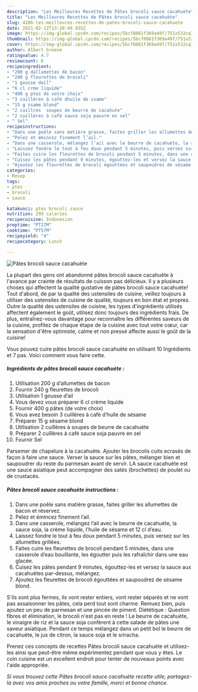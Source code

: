 ```yaml
---
description: "Les Meilleures Recettes de Pâtes brocoli sauce cacahuète"
title: "Les Meilleures Recettes de Pâtes brocoli sauce cacahuète"
slug: 4286-les-meilleures-recettes-de-pates-brocoli-sauce-cacahuete
date: 2021-02-12T13:20:49.935Z
image: https://img-global.cpcdn.com/recipes/5bcf0861f369a49f/751x532cq70/pates-brocoli-sauce-cacahuete-photo-principale-de-la-recette.jpg
thumbnail: https://img-global.cpcdn.com/recipes/5bcf0861f369a49f/751x532cq70/pates-brocoli-sauce-cacahuete-photo-principale-de-la-recette.jpg
cover: https://img-global.cpcdn.com/recipes/5bcf0861f369a49f/751x532cq70/pates-brocoli-sauce-cacahuete-photo-principale-de-la-recette.jpg
author: Albert Greene
ratingvalue: 4.7
reviewcount: 6
recipeingredient:
- "200 g dallumettes de bacon"
- "240 g fleurettes de brocoli"
- "1 gousse dail"
- "6 cl crme liquide"
- "400 g ptes de votre choix"
- "3 cuillères à café dhuile de ssame"
- "15 g ssame blond"
- "2 cuillres  soupes de beurre de cacahute"
- "2 cuillères à café sauce soja pauvre en sel"
- " Sel"
recipeinstructions:
- "Dans une poêle sans matière grasse, faites griller les allumettes de bacon et réservez."
- "Pelez et émincez finement l’ail."
- "Dans une casserole, mélangez l’ail avec le beurre de cacahuète, la sauce soja, la crème liquide, l’huile de sésame et 12 cl d’eau."
- "Laissez fondre le tout à feu doux pendant 5 minutes, puis versez sur les allumettes grillées."
- "Faites cuire les fleurettes de brocoli pendant 5 minutes, dans une casserole d’eau bouillante, les égoutter puis les rafraîchir dans une eau glacée."
- "Cuisez les pâtes pendant 9 minutes, égouttez-les et versez la sauce aux cacahuètes par-dessus, mélangez."
- "Ajoutez les fleurettes de brocoli égouttées et saupoudrez de sésame blond."
categories:
- Resep
tags:
- ptes
- brocoli
- sauce

katakunci: ptes brocoli sauce 
nutrition: 293 calories
recipecuisine: Indonesian
preptime: "PT17M"
cooktime: "PT57M"
recipeyield: "4"
recipecategory: Lunch

---
```



![Pâtes brocoli sauce cacahuète](https://img-global.cpcdn.com/recipes/5bcf0861f369a49f/751x532cq70/pates-brocoli-sauce-cacahuete-photo-principale-de-la-recette.jpg)

La plupart des gens ont abandonné pâtes brocoli sauce cacahuète à l'avance par crainte de résultats de cuisson pas délicieux. Il y a plusieurs choses qui affectent la qualité gustative de pâtes brocoli sauce cacahuète! Tout d'abord, de par la qualité des ustensiles de cuisine, veillez toujours à utiliser des ustensiles de cuisine de qualité, toujours en bon état et propres. Outre la qualité des ustensiles de cuisine, les types d'ingrédients utilisés affectent également le goût, utilisez donc toujours des ingrédients frais. De plus, entraînez-vous davantage pour reconnaître les différentes saveurs de la cuisine, profitez de chaque étape de la cuisine avec tout votre cœur, car la sensation d'être optimiste, calme et non pressé affecte aussi le goût de la cuisine!

<!--inarticleads1-->

Vous pouvez cuire pâtes brocoli sauce cacahuète en utilisant 10 Ingrédients et 7 pas. Voici comment vous faire cette.

##### Ingrédients de pâtes brocoli sauce cacahuète :

1. Utilisation 200 g d’allumettes de bacon
1. Fournir 240 g fleurettes de brocoli
1. Utilisation 1 gousse d’ail
1. Vous devez vous préparer 6 cl crème liquide
1. Fournir 400 g pâtes (de votre choix)
1. Vous avez besoin 3 cuillères à café d’huile de sésame
1. Préparer 15 g sésame blond
1. Utilisation 2 cuillères à soupes de beurre de cacahuète
1. Préparer 2 cuillères à café sauce soja pauvre en sel
1. Fournir  Sel


Parsemer de chapelure à la cacahuète. Ajouter les brocolis cuits ecrasés de façon à faire une sauce. Verser la sauce sur les pâtes, mélanger bien et saupoudrer du reste du parmesan avant de servir. LA sauce cacahuète est une sauce asiatique peut accompagner des satés (brochettes) de poulet ou de crustacés. 

<!--inarticleads2-->

##### Pâtes brocoli sauce cacahuète instructions :

1. Dans une poêle sans matière grasse, faites griller les allumettes de bacon et réservez.
1. Pelez et émincez finement l’ail.
1. Dans une casserole, mélangez l’ail avec le beurre de cacahuète, la sauce soja, la crème liquide, l’huile de sésame et 12 cl d’eau.
1. Laissez fondre le tout à feu doux pendant 5 minutes, puis versez sur les allumettes grillées.
1. Faites cuire les fleurettes de brocoli pendant 5 minutes, dans une casserole d’eau bouillante, les égoutter puis les rafraîchir dans une eau glacée.
1. Cuisez les pâtes pendant 9 minutes, égouttez-les et versez la sauce aux cacahuètes par-dessus, mélangez.
1. Ajoutez les fleurettes de brocoli égouttées et saupoudrez de sésame blond.


S&#39;ils sont plus fermes, ils vont rester entiers, vont rester séparés et ne vont pas assaisonner les pâtes, cela perd tout sont charme. Remuez bien, puis ajoutez un peu de parmesan et une pincée de piment. Diététique : Question fibres et élimination, le brocoli n&#39;est pas en reste ! Le beurre de cacahuète, le vinaigre de riz et la sauce soja confèrent à cette salade de pâtes une saveur asiatique. Pendant ce temps mélangez dans un petit bol le beurre de cacahuète, le jus de citron, la sauce soja et le sriracha. 

<!--inarticleads1-->

<p>
Prenez ces concepts de recettes Pâtes brocoli sauce cacahuète et utilisez-les ainsi que peut-être même expérimentez pendant que vous y êtes. Le coin cuisine est un excellent endroit pour tenter de nouveaux points avec l'aide appropriée.
</p>

<p>
<i>Si vous trouvez cette Pâtes brocoli sauce cacahuète recette utile, partagez-la avec vos amis proches ou votre famille, merci et bonne chance.</i>
</p>
